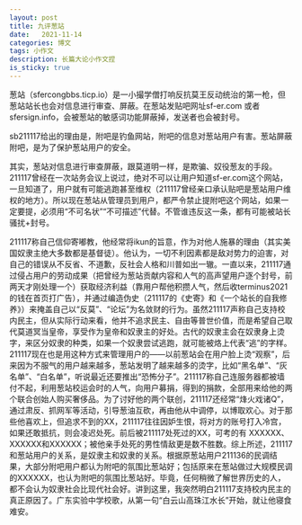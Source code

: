```yaml
---
layout: post
title: 九评葱站
date:   2021-11-14
categories: 博文
tags: 小作文
description: 长篇大论小作文捏
is_sticky: true
---
```

葱站（sfercongbbs.ticp.io）是一小撮学僧打响反抗莫王反动统治的第一枪，但葱站站长也会对信息进行审查、屏蔽。在葱站发贴吧网址sf-er.com 或者 sfersign.info，会被葱站的敏感词功能屏蔽掉，发送者也会被封号。

sb211117给出的理由是，附吧是钓鱼网站，附吧的信息对葱站用户有害。葱站屏蔽附吧，是为了保护葱站用户的安全。

其实，葱站对信息进行审查屏蔽，跟莫道明一样，是欺骗、奴役葱友的手段。211117曾经在一次站务会议上说过，绝对不可以让用户知道sf-er.com这个网站，一旦知道了，用户就有可能逃跑甚至维权（211117曾经亲口承认贴吧是葱站用户维权的地方）。所以现在葱站从管理员到用户，都严令禁止提附吧这个网站，如果一定要提，必须用“不可名状”“不可描述”代替。不管谁违反这一条，都有可能被站长骚扰+封号。

211117称自己信仰寄嘟教，他经常将ikun的旨意，作为对他人施暴的理由（其实美国奴隶主绝大多数都是基督徒）。他认为，一切不利因素都是敌对势力的迫害，对自己的错误从不反省、不道歉，反社会人格和川普如出一辙。一直以来，211117通过侵占用户的劳动成果（把曾经为葱站贡献内容和人气的高声望用户逐个封号，前两天才刚处理一个）获取经济利益（靠用户帮他积攒人气，然后收terminus2021的钱在首页打广告），并通过编造伪史（211117的《史寄》和《一个站长的自我修养》）来掩盖自己以“反莫”、“论坛”为名敛财的行为。虽然211117声称自己支持校内民主，但从实际行动来看，他并不追求民主、自由等普世价值，而是希望自己取代莫道冥当皇帝，享受作为皇帝和奴隶主的好处。古代的奴隶主会在奴隶身上烫字，来区分奴隶的种类，如果一个奴隶尝试逃跑，就可能被烙上代表“逃”的字样。211117现在也是用这种方式来管理用户的——以前葱站会在用户脸上烫“观察”，后来因为不服气的用户越来越多，葱站发明了越来越多的烫字，比如“黑名单”、“灰名单”、“白名单”，听说最近还要推出“恐怖分子”。211117称自己连服务器都被墙付不起，利用葱站校运会时的人气，向用户募捐，得到的捐款，全部用来给他的两个联合创始人购买奢侈品。为了讨好他的两个联创，211117还经常“烽火戏诸Q”，通过肃反、抓网军等活动，引导葱油互砍，再由他从中调停，以博取欢心。对于那些他喜欢上，但追求不到的XX，211117往往因妒生恨，将对方的账号打入冷宫，如果还敢抵抗，则会凌迟处死。前后被211117处死过的XX，可考的有 XXXXXX、XXXXXX和XXXXXX；被他亲手处死的男性情敌更是数不胜数。综上所述，211117和葱站用户的关系，是奴隶主和奴隶的关系。根据原葱站用户211136的民调结果，大部分附吧用户都认为附吧的氛围比葱站好；包括原来在葱站做过大规模民调的XXXXXX，也认为附吧的氛围比葱站好。毕竟，任何稍微了解世界历史的人，都不会认为奴隶社会比现代社会好。讲到这里，我突然明白211117支持校内民主的真正原因了。广东实验中学校歌，从第一句“白云山高珠江水长”开始，就让他寝食难安。
